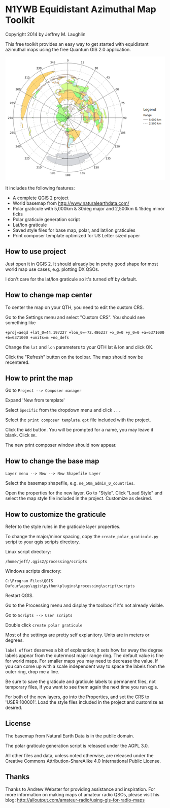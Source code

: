 # N1YWB Equidistant Azimuthal Map Toolkit #

Copyright 2014 by Jeffrey M. Laughlin

This free toolkit provides an easy way to get started with equidistant
azimuthal maps using the free Quantum GIS 2.0 application. 

![An equidistant azimuthal map of the world.](example.png "Example")

It includes the following features:

* A complete QGIS 2 project
* World basemap from http://www.naturalearthdata.com/
* Polar graticule with 5,000km & 30deg major and 2,500km & 15deg minor ticks
* Polar graticule generation script
* Lat/lon graticule
* Saved style files for base map, polar, and lat/lon graticules
* Print composer template optimized for US Letter sized paper

## How to use project ##

Just open it in QGIS 2. It should already be in pretty good shape for most world map use
cases, e.g. plotting DX QSOs.

I don't care for the lat/lon graticule so it's turned off by default.

## How to change map center ##

To center the map on your QTH, you need to edit the custom CRS.

Go to the Settings menu and select "Custom CRS". You should see something like

    +proj=aeqd +lat_0=44.197227 +lon_0=-72.486237 +x_0=0 +y_0=0 +a=6371000 +b=6371000 +units=m +no_defs

Change the `lat` and `lon` parameters to your QTH lat & lon and click OK.

Click the "Refresh" button on the toolbar. The map should now be recentered.

## How to print the map ##

Go to `Project --> Composer manager`

Expand 'New from template'

Select `Specific` from the dropdown menu and click `...`

Select the `print composer template.qpt` file included with the project.

Click the `Add` button. You will be prompted for a name, you may leave it
blank. Click `OK`.

The new print composer window should now appear.

## How to change the base map ##

`Layer menu --> New --> New Shapefile Layer`

Select the basemap shapefile, e.g. `ne_50m_admin_0_countries`.

Open the properties for the new layer. Go to "Style". Click "Load Style" and
select the map style file included in the project. Customize as desired.

## How to customize the graticule ##

Refer to the style rules in the graticule layer properties. 

To change the major/minor spacing, copy the `create_polar_graticule.py` script
to your qgis scripts directory.

Linux script directory:

    /home/jeff/.qgis2/processing/scripts

Windows scripts directory:

    C:\Program Files\QGIS Dufour\apps\qgis\python\plugins\processing\script\scripts

Restart QGIS.

Go to the Processing menu and display the toolbox if it's not already visible.

Go to `Scripts --> User scripts`

Double click `create polar graticule`

Most of the settings are pretty self explanitory. Units are in meters or
degrees. 

`label offset` deserves a bit of explanation; it sets how far away the
degree labels appear from the outermost major range ring. The default value is
fine for world maps. For smaller maps you may need to decrease the value. If
you can come up with a scale independent way to space the labels from the outer
ring, drop me a line.

Be sure to save the graticule and graticule labels to permanent files, not
temporary files, if you want to see them again the next time you run qgis.

For both of the new layers, go into the Properties, and set the CRS to
'USER:100001'. Load the style files included in the project and customize as
desired.

## License ##

The basemap from Natural Earth Data is in the public domain.

The polar graticule generation script is released under the AGPL 3.0.

All other files and data, unless noted otherwise, are released under the
Creative Commons Attribution-ShareAlike 4.0 International Public License.

## Thanks ##

Thanks to Andrew Webster for providing assistance and inspiration. For more
information on making maps of amateur radio QSOs, please visit his blog:
http://alloutput.com/amateur-radio/using-gis-for-radio-maps

